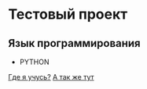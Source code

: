# Тестовый проект

## Язык программирования

- PYTHON

[Где я учусь?](https://kiev.itstep.org/ru)
[А так же тут](https://nau.edu.ua/)